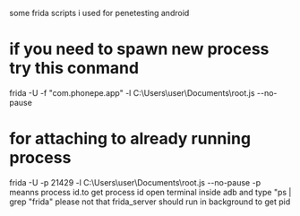 some frida scripts i used for penetesting android

# if you need to spawn new process try this conmand

frida -U -f  "com.phonepe.app" -l C:\Users\user\Documents\root.js --no-pause

# for attaching to already running process

frida -U -p 21429 -l C:\Users\user\Documents\root.js --no-pause
-p meanns process id.to get process id open terminal inside adb and type "ps | grep "frida" 
please not that frida_server should run in background to get pid

